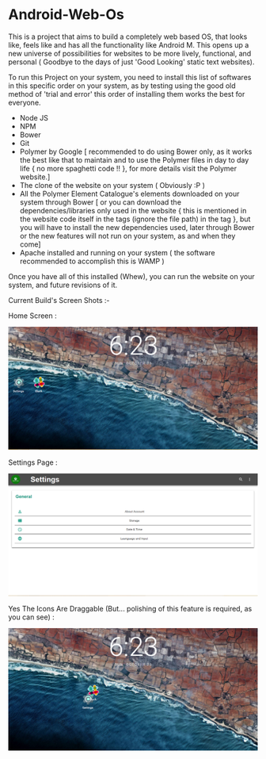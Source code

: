 # Android-Web-Os
This is a project that aims to build a completely web based OS, that
looks like, feels like and has all the functionality like Android M.
This opens up a new universe of possibilities for websites to be more
lively, functional, and personal ( Goodbye to the days of just 'Good
Looking' static text websites).

To run this Project on your system, you need to install this list of
softwares in this specific order on your system, as by testing using the
good old method of 'trial and error' this order of installing them works
the best for everyone.

* Node JS
* NPM
* Bower
* Git
* Polymer by Google [ recommended to do using Bower only, as it works
the best like that to maintain and to use the Polymer files in day to
day life { no more spaghetti code !! }, for more details visit the
Polymer website.]
* The clone of the website on your system ( Obviously :P )
* All the Polymer Element Catalogue's elements downloaded on your
system through Bower [ or you can download the dependencies/libraries
only used in the website { this is mentioned in the website code itself
in the <link></link> tags (ignore the file path) in the <head></head>tag }, 
but you will have to install the new dependencies used, later
through Bower or the new features will not run on your system, as and when they come]
* Apache installed and running on your system ( the software
recommended to accomplish this is WAMP )

Once you have all of this installed (Whew), you can run the website on
your system, and future revisions of it.

Current Build's Screen Shots :-

 Home Screen :
 
![Oops there looks to be a problem, the homescreen's image was supposed to be here.](Capture.PNG?raw=true "Optional Title")


Settings Page :

![Oops there looks to be a problem, the settings page's image was supposed to be here.](Capture3.PNG?raw=true "Optional Title")


Yes The Icons Are Draggable (But... polishing of this feature is required, as you can see) :

![Oops there looks to be a problem, the dragged-icons-on-the-homepage's was supposed to be here.](Capture1.PNG?raw=true "Optional Title")
